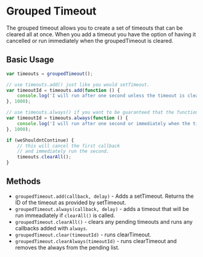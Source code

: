 # Grouped Timeout

The grouped timeout allows you to create a set of timeouts that can be cleared all at once. When you add a timeout you have the option of having it cancelled or run immediately when the groupedTimeout is cleared.

## Basic Usage

```javascript
var timeouts = groupedTimeout();

// use timeouts.add() just like you would setTimeout.
var timeoutId = timeouts.add(function () {
	console.log('I will run after one second unless the timeout is cleared.');
}, 1000);

// use timeouts.always() if you want to be guaranteed that the function will run.
var timeoutId = timeouts.always(function () {
	console.log('I will run after one second or immediately when the timeout is cleared.');
}, 1000);

if (weShouldntContinue) {
	// this will cancel the first callback
	// and immediately run the second.
	timeouts.clearAll();
}
```

## Methods

- `groupedTimeout.add(callback, delay)` - Adds a setTimeout. Returns the ID of the timeout as provided by setTimeout.
- `groupedTimeout.always(callback, delay)` - adds a timeout that will be run immeadiately if `clearAll()` is called.
- `groupedTimeout.clearAll()` - clears any pending timeouts and runs any callbacks added with `always`.
- `groupedTimeout.clear(timeoutId)` - runs clearTimeout.
- `groupedTimeout.clearAlways(timeoutId)` - runs clearTimeout and removes the always from the pending list.